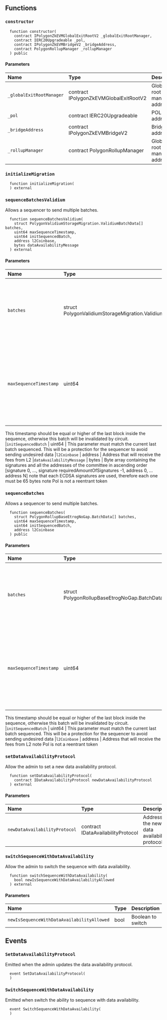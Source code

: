## Functions

### `constructor`

```solidity
  function constructor(
    contract IPolygonZkEVMGlobalExitRootV2 _globalExitRootManager,
    contract IERC20Upgradeable _pol,
    contract IPolygonZkEVMBridgeV2 _bridgeAddress,
    contract PolygonRollupManager _rollupManager
  ) public
```

#### Parameters

| Name | Type | Description                                                          |
| :--- | :--- | :------------------------------------------------------------------- |
|`_globalExitRootManager` | contract IPolygonZkEVMGlobalExitRootV2 | Global exit root manager address
|`_pol` | contract IERC20Upgradeable | POL token address
|`_bridgeAddress` | contract IPolygonZkEVMBridgeV2 | Bridge address
|`_rollupManager` | contract PolygonRollupManager | Global exit root manager address

### `initializeMigration`

```solidity
  function initializeMigration(
  ) external
```

### `sequenceBatchesValidium`

Allows a sequencer to send multiple batches.

```solidity
  function sequenceBatchesValidium(
    struct PolygonValidiumStorageMigration.ValidiumBatchData[] batches,
    uint64 maxSequenceTimestamp,
    uint64 initSequencedBatch,
    address l2Coinbase,
    bytes dataAvailabilityMessage
  ) external
```

#### Parameters

| Name | Type | Description                                                          |
| :--- | :--- | :------------------------------------------------------------------- |
|`batches` | struct PolygonValidiumStorageMigration.ValidiumBatchData[] | Struct array which holds the necessary data to append new batches to the sequence
|`maxSequenceTimestamp` | uint64 | Max timestamp of the sequence. This timestamp must be inside a safety range (actual + 36 seconds).
This timestamp should be equal or higher of the last block inside the sequence, otherwise this batch will be invalidated by circuit.
|`initSequencedBatch` | uint64 | This parameter must match the current last batch sequenced.
This will be a protection for the sequencer to avoid sending undesired data
|`l2Coinbase` | address | Address that will receive the fees from L2
|`dataAvailabilityMessage` | bytes | Byte array containing the signatures and all the addresses of the committee in ascending order
[signature 0, ..., signature requiredAmountOfSignatures -1, address 0, ... address N]
note that each ECDSA signatures are used, therefore each one must be 65 bytes
note Pol is not a reentrant token

### `sequenceBatches`

Allows a sequencer to send multiple batches.

```solidity
  function sequenceBatches(
    struct PolygonRollupBaseEtrogNoGap.BatchData[] batches,
    uint64 maxSequenceTimestamp,
    uint64 initSequencedBatch,
    address l2Coinbase
  ) public
```

#### Parameters

| Name | Type | Description                                                          |
| :--- | :--- | :------------------------------------------------------------------- |
|`batches` | struct PolygonRollupBaseEtrogNoGap.BatchData[] | Struct array which holds the necessary data to append new batches to the sequence
|`maxSequenceTimestamp` | uint64 | Max timestamp of the sequence. This timestamp must be inside a safety range (actual + 36 seconds).
This timestamp should be equal or higher of the last block inside the sequence, otherwise this batch will be invalidated by circuit.
|`initSequencedBatch` | uint64 | This parameter must match the current last batch sequenced.
This will be a protection for the sequencer to avoid sending undesired data
|`l2Coinbase` | address | Address that will receive the fees from L2
note Pol is not a reentrant token

### `setDataAvailabilityProtocol`

Allow the admin to set a new data availability protocol.

```solidity
  function setDataAvailabilityProtocol(
    contract IDataAvailabilityProtocol newDataAvailabilityProtocol
  ) external
```

#### Parameters

| Name | Type | Description                                                          |
| :--- | :--- | :------------------------------------------------------------------- |
|`newDataAvailabilityProtocol` | contract IDataAvailabilityProtocol | Address of the new data availability protocol

### `switchSequenceWithDataAvailability`

Allow the admin to switch the sequence with data availability.

```solidity
  function switchSequenceWithDataAvailability(
    bool newIsSequenceWithDataAvailabilityAllowed
  ) external
```

#### Parameters

| Name | Type | Description                                                          |
| :--- | :--- | :------------------------------------------------------------------- |
|`newIsSequenceWithDataAvailabilityAllowed` | bool | Boolean to switch

## Events

### `SetDataAvailabilityProtocol`

Emitted when the admin updates the data availability protocol.

```solidity
  event SetDataAvailabilityProtocol(
  )
```

### `SwitchSequenceWithDataAvailability`

Emitted when switch the ability to sequence with data availability.

```solidity
  event SwitchSequenceWithDataAvailability(
  )
```
